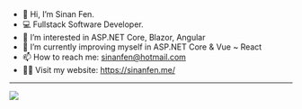 
<!---

sinanfen/sinanfen is a ✨ special ✨ repository because its `README.md` (this file) appears on your GitHub profile.
You can click the Preview link to take a look at your changes.
--->
##
- 👋 Hi, I’m Sinan Fen.
- 💻 Fullstack Software Developer.
- 👀 I’m interested in ASP.NET Core, Blazor, Angular
- 🌱 I’m currently improving myself in ASP.NET Core & Vue ~ React
- 📫 How to reach me: sinanfen@hotmail.com
- 👨‍💻 Visit my website: https://sinanfen.me/

---
[![](https://visitcount.itsvg.in/api?id=sinanfen&icon=0&color=11)](https://visitcount.itsvg.in)

<!-- Proudly created with GPRM ( https://gprm.itsvg.in ) -->
